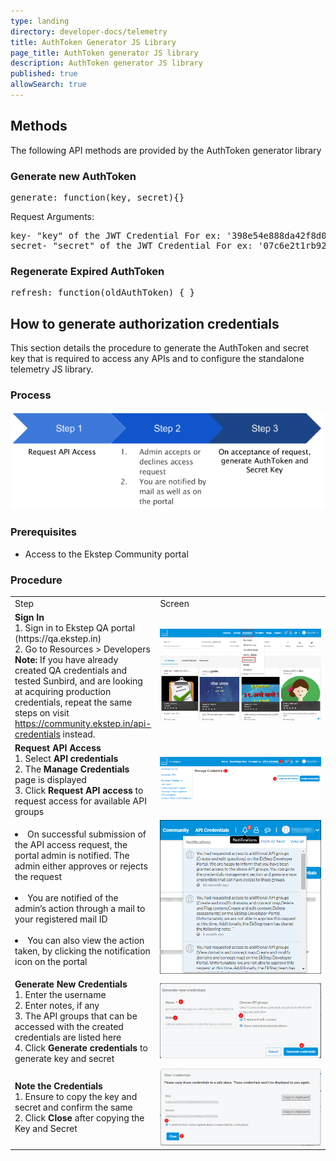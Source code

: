 ```yaml
---
type: landing
directory: developer-docs/telemetry
title: AuthToken Generator JS Library
page_title: AuthToken generator JS library
description: AuthToken generator JS library
published: true
allowSearch: true
---
```

## Methods

The following API methods are provided by the AuthToken generator library

### Generate new AuthToken

<pre>
generate: function(key, secret){}
</pre> 

Request Arguments:

<pre>
key- "key" of the JWT Credential For ex: '398e54e888da42f8d089je28c298o42b'
secret- "secret" of the JWT Credential For ex: '07c6e2t1rb92987fnrd705jkk8582p9e'
</pre>

### Regenerate Expired AuthToken

<pre>
refresh: function(oldAuthToken) { }
</pre>

## How to generate authorization credentials

This section details the procedure to generate the AuthToken and secret key that is required to access any APIs and to configure the standalone telemetry JS library.

### Process

<img src="developer-docs/installation/images/telemetry_service2.png">

### Prerequisites

* Access to the Ekstep Community portal

### Procedure

<table>
  <tr>
    <td style="width:35%;">Step</td>
    <td style="width:65%;">Screen</td>
  </tr>
  <tr>
    <td><strong>Sign In</strong> <br>1. Sign in to  Ekstep QA portal (https://qa.ekstep.in) <br>2. Go to Resources > Developers <br> <strong>Note:</strong> If you have already created QA credentials and tested Sunbird, and are looking at acquiring production credentials, repeat the same steps on visit <a href="https://community.ekstep.in/api-credentials" target="_blank">https://community.ekstep.in/api-credentials</a> instead.</td>
    <td><img src="developer-docs/installation/images/telemetry_service3.png"></td>
  </tr>
  <tr>
    <td><strong>Request API Access</strong> <br>1. Select <strong>API credentials</strong> <br>2. The <strong>Manage Credentials</strong> page is displayed
<br>3. Click <strong>Request API access</strong> to request access for available API groups</td>
    <td><img src="developer-docs/installation/images/telemetry_service4.png"></td>
  </tr>
  <tr>
    <td><li>On successful submission of the API access request, the portal admin is notified. The admin either approves or rejects the request</li> <br><li> You are notified of the admin’s action through a mail to your registered mail ID </li> <br> <li>You can also view the action taken, by clicking the notification icon on the portal</li></td>
    <td><img src="developer-docs/installation/images/telemetry_service5.png"></td>
  </tr>
  <tr>
    <td><strong>Generate New Credentials</strong> <br>1. Enter the username <br>2. Enter notes, if any <br>3. The API groups that can be accessed with the created credentials are listed here <br>4. Click <strong>Generate credentials</strong> to generate key and secret</td>
    <td><img src="developer-docs/installation/images/telemetry_service6.png"></td>
  </tr>
  <tr>
    <td><strong>Note the Credentials</strong> <br>1. Ensure to copy the key and secret and confirm the same <br>2. Click <strong>Close</strong> after copying the Key and Secret
</td>
    <td><img src="developer-docs/installation/images/telemetry_service7.png"></td>
  </tr>
</table>
